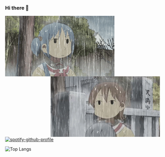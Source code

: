 ### Hi there 👋

<div>
  <img src="https://github.com/jmptiamzon/jmptiamzon/blob/main/nichijou-rain-1.gif" style="float:left"/>
  <img src="https://github.com/jmptiamzon/jmptiamzon/blob/main/nichijou-rain-2.gif" width="356" height="196" style="float:right"/>
</div>

</br>


[![spotify-github-profile](https://spotify-github-profile.vercel.app/api/view?uid=lbpqvnf2xqcyb2rhzq0dcwjfc&cover_image=true&theme=default)](https://github.com/kittinan/spotify-github-profile)


![Top Langs](https://github-readme-stats.vercel.app/api/top-langs/?username=jmptiamzon&theme=tokyonight)








<!--
**jmptiamzon/jmptiamzon** is a ✨ _special_ ✨ repository because its `README.md` (this file) appears on your GitHub profile.

Here are some ideas to get you started:

- 🔭 I’m currently working on ...
- 🌱 I’m currently learning ...
- 👯 I’m looking to collaborate on ...
- 🤔 I’m looking for help with ...
- 💬 Ask me about ...
- 📫 How to reach me: ...
- 😄 Pronouns: ...
- ⚡ Fun fact: ...
-->
